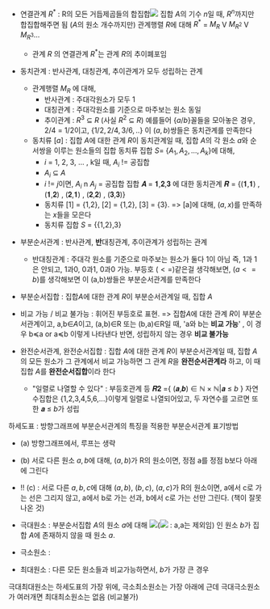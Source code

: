 - 연결관계 $R^*$ : R의 모든 거듭제곱들의 합집합![](https://i.imgur.com/WHGax38.png)
	집합 $A$의 기수 $n$일 때, $R^n$까지만 합집합해주면 됨 ($A$의 원소 개수까지만)
	관계행렬 $R$에 대해 $R^*$ = $M_R$ V $M_{R^2}$ V $M_{R^3} ...$  
	- 관계 $R$ 의 연결관계 $R^*$는 관계 $R$의 추이폐포임
- 동치관계 : 반사관계, 대칭관계, 추이관계가 모두 성립하는 관계
	- 관계행렬 $M_R$ 에 대해,
		- 반사관계 : 주대각원소가 모두 1
		- 대칭관계 : 주대각원소를 기준으로 마주보는 원소 동일
		- 추이관계 : $R^3$ ⊆ $R$ (사실 $R^2$ ⊆ $R$)
	예를들어 {$a/b$}꼴들을 모아놓은 경우, 2/4 = 1/2이고, {$1/2, 2/4, 3/6, ..$} 이 $(a,b)$쌍들은 동치관계를 만족한다
	- 동치류 $[a]$ : 집합 $A$에 대한 관계 $R$이 동치관계일 때, 집합 $A$의 각 원소 $a$와 순서쌍을 이루는 원소들의 집합
		동치류 집합 $S=$ {$A_1,A_2,...,A_k$}에 대해,
		- $i$ = 1, 2, 3, ... , k일 때, $A_i$ != 공집합
		- $A_i$ ⊆ $A$
		- $i$ != $j$이면, $A_i$ n $A_j$ = 공집합
		집합 𝑨 = 𝟏,𝟐,𝟑 에 대한 동치관계 𝑹 = {(𝟏,𝟏) , (𝟏,𝟐) , (𝟐,𝟏) , (𝟐,𝟐) , (𝟑,𝟑)}
		- 동치류 [1] = {1,2}, [2] = {1,2}, [3] = {3}. => [a]에 대해, $(a,x)$를 만족하는 $x$들을 모은다
		- 동치류 집합 $S$ = {{1,2},3}
- 부분순서관계 : 반사관계, **반**대칭관계, 추이관계가 성립하는 관계
	- 반대칭관계 : 주대각 원소를 기준으로 마주보는 원소가 둘다 1이 아님
		즉, 1과 1은 안되고, 1과0, 0과1, 0과0 가능.
	부등호 ($<=$)같은걸 생각해보면, ($a<=b$)를 생각해보면 이 (a,b)쌍들은 부분순서관계를 만족한다

- 부분순서집합 : 집합$A$에 대한 관계 $R$이 부분순서관계일 때, 집합 $A$
- 비교 가능 / 비교 불가능 : 휘어진 부등호로 표현.
	=> 집합$A$에 대한 관계 $R$이 부분순서관계이고, a,b∈$A$이고, (a,b)∈R 또는 (b,a)∈R일 때, 'a와 b는 **비교 가능**' , 이 경우 b≼a or a≼b 이렇게 나타낸다
	반면, 성립하지 않는 경우 **비교 불가능**
- 완전순서관계, 완전순서집합 : 집합 $A$에 대한 관계 $R$이 부분순서관계일 때, 집합 $A$의 모든 원소가 그 관계에서 비교 가능하면 그 관계 $R$을 **완전순서관계라** 하고, 이 때 집합 $A$를 **완전순서집합**이라 한다
	- "일렬로 나열할 수 있다" : 부등호관계 등 𝑹𝟐 ={ (𝒂,𝒃) ∈ ℕ × ℕ|𝒂 ≤ $b$ } 자연수집합은 {1,2,3,4,5,6,...}이렇게 일렬로 나열되어있고, 두 자연수를 고르면 또한 𝒂 ≤ $b$가 성립

하세도표 : 방향그래프에 부분순서관계의 특징을 적용한 부분순서관계 표기방법
- (a) 방향그래프에서, 루프는 생략
- (b) 서로 다른 원소 $a,b$에 대해, $(a,b)$가 R의 원소이면, 정점 a를 정점 b보다 아래에 그린다
- !! (c) : 서로 다른 $a,b,c$에 대해 $(a,b)$, $(b,c)$, $(a,c)$가 R의 원소이면, a에서 c로 가는 선은 그리지 않고, a에서 b로 가는 선과, b에서 c로 가는 선만 그린다. (책이 잘못 나온 것)

- 극대원소 : 부분순서집합 $A$의 원소 $a$에 대해 ![](https://i.imgur.com/6V2dL6g.png)(![](https://i.imgur.com/nWkBxcF.png)  : a,a는 제외임) 인 원소 $b$가 집합 $A$에 존재하지 않을 때 원소 $a$.
- 극소원소 : 
- 최대원소 : 다른 모든 원소들과 비교가능하면서, $b$가 가장 큰 경우

극대최대원소는 하세도표의 가장 위에, 극소최소원소는 가장 아래에
근데 극대극소원소가 여러개면 최대최소원소는 없음 (비교불가)
